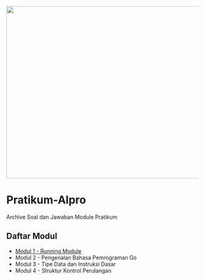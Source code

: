 <p align="center">
<img src="https://gamebrott.com/wp-content/uploads/2021/11/7-Fakta-Menarik-Keqing-di-Genshin-Impact-Waifu-Wangy-Idaman-Para-Traveler-Header-1024x576.jpg" height="450px" width="800px">
</p>

# Pratikum-Alpro
Archive Soal dan Jawaban Module Pratikum

## Daftar Modul
* [Modul 1 - Running Module](https://github.com/bl33dz/Pratikum-Alpro/tree/master/Modul%201%20-%20Running%20Module)
* Modul 2 - Pengenalan Bahasa Pemrograman Go
* Modul 3 - Tipe Data dan Instruksi Dasar
* Modul 4 - Struktur Kontrol Perulangan
